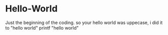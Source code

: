 # Hello-World
Just the beginning of the coding.
so your hello world was uppecase, i did it to "hello world"
printf "hello world"
